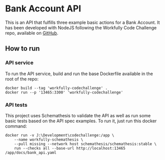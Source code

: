 # Bank Account API

This is an API that fulfills three example basic actions for a Bank Account. It 
has been developed with NodeJS following the Workfully Code Challenge repo, 
available on [GitHub](https://github.com/Workfully-github/codechallenge).

## How to run

### API service

To run the API service, build and run the base Dockerfile available in the root
of the repo:

```shell
docker build --tag 'workfully-codechallenge' .
docker run --p '13465:3300' 'workfully-codechallenge'  
```

### API tests

This project uses Schemathesis to validate the API as well as run some basic
tests based on the API spec examples. To run it, just run this docker command:

```shell
docker run -v J:\Development\codechallenge:/app \
    --name workfully-schemathesis \
    --pull missing --network host schemathesis/schemathesis:stable \
    run --checks all --base-url http://localhost:13465 /app/docs/bank_api.yaml
```

